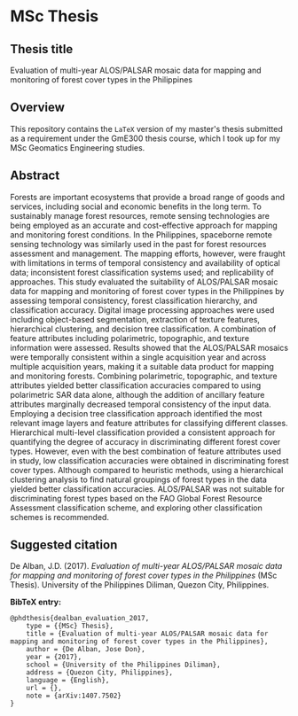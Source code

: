 # MSc Thesis

## Thesis title
Evaluation of multi-year ALOS/PALSAR mosaic data for mapping and monitoring of forest cover types in the Philippines

## Overview
This repository contains the `LaTeX` version of my master's thesis submitted as a requirement under the GmE300 thesis course, which I took up for my MSc Geomatics Engineering studies.

## Abstract
Forests are important ecosystems that provide a broad range of goods and services, including social and economic benefits in the long term. To sustainably manage forest resources, remote sensing technologies are being employed as an accurate and cost-effective approach for mapping and monitoring forest conditions. In the Philippines, spaceborne remote sensing technology was similarly used in the past for forest resources assessment and management. The mapping efforts, however, were fraught with limitations in terms of temporal consistency and availability of optical data; inconsistent forest classification systems used; and replicability of approaches. This study evaluated the suitability of ALOS/PALSAR mosaic data for mapping and monitoring of forest cover types in the Philippines by assessing temporal consistency, forest classification hierarchy, and classification accuracy. Digital image processing approaches were used including object-based segmentation, extraction of texture features, hierarchical clustering, and decision tree classification. A combination of feature attributes including polarimetric, topographic, and texture information were assessed. Results showed that the ALOS/PALSAR mosaics were temporally consistent within a single acquisition year and across multiple acquisition years, making it a suitable data product for mapping and monitoring forests. Combining polarimetric, topographic, and texture attributes yielded better classification accuracies compared to using polarimetric SAR data alone, although the addition of ancillary feature attributes marginally decreased temporal consistency of the input data. Employing a decision tree classification approach identified the most relevant image layers and feature attributes for classifying different classes. Hierarchical multi-level classification provided a consistent approach for quantifying the degree of accuracy in discriminating different forest cover types. However, even with the best combination of feature attributes used in study, low classification accuracies were obtained in discriminating forest cover types. Although compared to heuristic methods, using a hierarchical clustering analysis to find natural groupings of forest types in the data yielded better classification accuracies. ALOS/PALSAR was not suitable for discriminating forest types based on the FAO Global Forest Resource Assessment classification scheme, and exploring other classification schemes is recommended.

## Suggested citation
De Alban, J.D. (2017). *Evaluation of multi-year ALOS/PALSAR mosaic data for mapping and monitoring of forest cover types in the Philippines* (MSc Thesis). University of the Philippines Diliman, Quezon City, Philippines.

**BibTeX entry:**
```
@phdthesis{dealban_evaluation_2017,
    type = {{MSc} Thesis},
    title = {Evaluation of multi-year ALOS/PALSAR mosaic data for mapping and monitoring of forest cover types in the Philippines},
    author = {De Alban, Jose Don},
    year = {2017},
    school = {University of the Philippines Diliman},
    address = {Quezon City, Philippines},
    language = {English},
    url = {},
    note = {arXiv:1407.7502}
}
```
